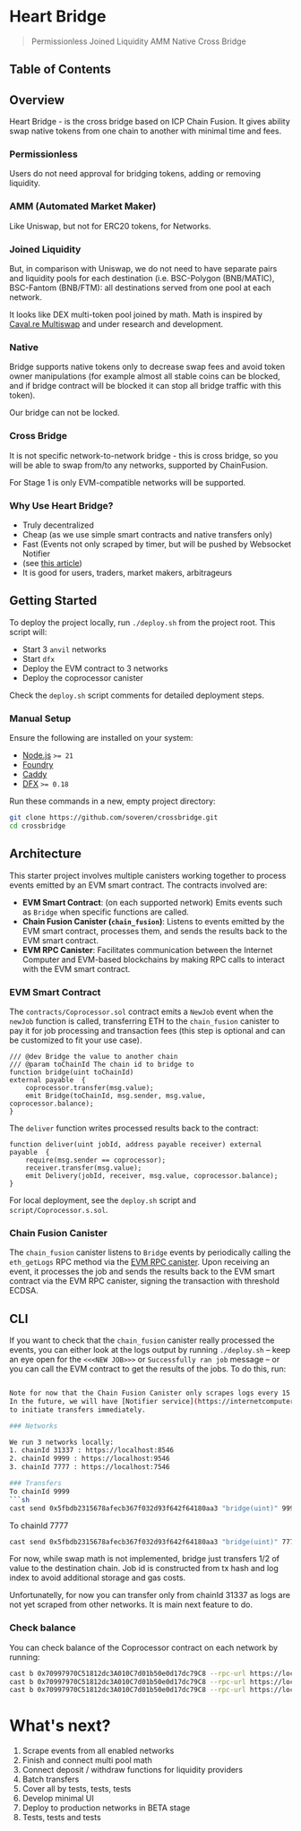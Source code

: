 # Heart Bridge 
> Permissionless Joined Liquidity AMM Native Cross Bridge

## Table of Contents


## Overview

Heart Bridge - is the cross bridge based on ICP Chain Fusion. 
It gives ability swap native tokens from one chain to another with minimal time and fees.

### Permissionless 
Users do not need approval for bridging tokens, adding or removing liquidity.

### AMM (Automated Market Maker)
Like Uniswap, but not for ERC20 tokens, for Networks.

### Joined Liquidity
But, in comparison with Uniswap, we do not need to have separate pairs and liquidity pools 
for each destination (i.e. BSC-Polygon (BNB/MATIC), BSC-Fantom (BNB/FTM): 
all destinations served from one pool at each network. 

It looks like DEX multi-token pool joined by math.
Math is inspired by [Caval.re Multiswap](https://caval.re/) and under research and development.

### Native
Bridge supports native tokens only to decrease swap fees and avoid token owner manipulations 
(for example almost all stable coins can be blocked, 
and if bridge contract will be blocked it can stop all bridge  traffic with this token). 

Our bridge can not be locked.

### Cross Bridge
It is not specific network-to-network bridge - this is cross bridge, 
so you will be able to swap from/to any networks, supported by ChainFusion.

For Stage 1 is only EVM-compatible networks will be supported. 

### Why Use Heart Bridge?
- Truly decentralized 
- Cheap (as we use simple smart contracts and native transfers only)
- Fast (Events not only scraped by timer, but will be pushed by Websocket Notifier 
- (see [this article](https://internetcomputer.org/blog/features/websockets-poc))
- It is good for users, traders, market makers, arbitrageurs


## Getting Started

To deploy the project locally, run `./deploy.sh` from the project root. This script will:

-   Start 3 `anvil` networks
-   Start `dfx`
-   Deploy the EVM contract to 3 networks
-   Deploy the coprocessor canister

Check the `deploy.sh` script comments for detailed deployment steps.

### Manual Setup

Ensure the following are installed on your system:

-   [Node.js](https://nodejs.org/en/) `>= 21`
-   [Foundry](https://github.com/foundry-rs/foundry)
-   [Caddy](https://caddyserver.com/docs/install#install)
-   [DFX](https://internetcomputer.org/docs/current/developer-docs/build/install-upgrade-remove) `>= 0.18`

Run these commands in a new, empty project directory:

```sh
git clone https://github.com/soveren/crossbridge.git
cd crossbridge
```

## Architecture

This starter project involves multiple canisters working together to process events emitted by an EVM smart contract. The contracts involved are:

-   **EVM Smart Contract**: (on each supported network) Emits events such as `Bridge` when specific functions are called. 
-   **Chain Fusion Canister (`chain_fusion`)**: Listens to events emitted by the EVM smart contract, processes them, and sends the results back to the EVM smart contract.
-   **EVM RPC Canister**: Facilitates communication between the Internet Computer and EVM-based blockchains by making RPC calls to interact with the EVM smart contract.

### EVM Smart Contract

The `contracts/Coprocessor.sol` contract emits a `NewJob` event when the `newJob` function is called, transferring ETH to the `chain_fusion` canister to pay it for job processing and transaction fees (this step is optional and can be customized to fit your use case).

```solidity
/// @dev Bridge the value to another chain
/// @param toChainId The chain id to bridge to
function bridge(uint toChainId)
external payable  {
    coprocessor.transfer(msg.value);
    emit Bridge(toChainId, msg.sender, msg.value, coprocessor.balance);
}
```

The `deliver` function writes processed results back to the contract:

```solidity
function deliver(uint jobId, address payable receiver) external payable  {
    require(msg.sender == coprocessor);
    receiver.transfer(msg.value);
    emit Delivery(jobId, receiver, msg.value, coprocessor.balance);
}
```

For local deployment, see the `deploy.sh` script and `script/Coprocessor.s.sol`.

### Chain Fusion Canister

The `chain_fusion` canister listens to `Bridge` events by periodically calling the `eth_getLogs` RPC method via the [EVM RPC canister](https://github.com/internet-computer-protocol/evm-rpc-canister). Upon receiving an event, it processes the job and sends the results back to the EVM smart contract via the EVM RPC canister, signing the transaction with threshold ECDSA.



## CLI

If you want to check that the `chain_fusion` canister really processed the events, you can either look at the logs output by running `./deploy.sh` – 
keep an eye open for the `<<<NEW JOB>>>` or `Successfully ran job` message – or you can call the EVM contract to get the results of the jobs. To do this, run:

```sh

Note for now that the Chain Fusion Canister only scrapes logs every 15 seconds, so you may need to wait a minute before seeing the new bridge job processed.
In the future, we will have [Notifier service](https://internetcomputer.org/blog/features/websockets-poc) 
to initiate transfers immediately.   

### Networks

We run 3 networks locally:
1. chainId 31337 : https://localhost:8546
2. chainId 9999 : https://localhost:9546
3. chainId 7777 : https://localhost:7546

### Transfers
To chainId 9999
```sh
cast send 0x5fbdb2315678afecb367f032d93f642f64180aa3 "bridge(uint)" 9999 --value 9ether --private-key=0x59c6995e998f97a5a0044966f0945389dc9e86dae88c7a8412f4603b6b78690d
```

To chainId 7777
```sh
cast send 0x5fbdb2315678afecb367f032d93f642f64180aa3 "bridge(uint)" 7777  --value 7ether --private-key=0x59c6995e998f97a5a0044966f0945389dc9e86dae88c7a8412f4603b6b78690d
```

For now, while swap math is not implemented, bridge just transfers 1/2 of value to the destination chain.
Job id is constructed from tx hash and log index to avoid additional storage and gas costs.

Unfortunatelly, for now you can transfer only from chainId 31337 as logs are not yet scraped from other networks. It is main next feature to do. 

### Check balance
You can check balance of the Coprocessor contract on each network by running:
```sh
cast b 0x70997970C51812dc3A010C7d01b50e0d17dc79C8 --rpc-url https://localhost:8546
cast b 0x70997970C51812dc3A010C7d01b50e0d17dc79C8 --rpc-url https://localhost:9546
cast b 0x70997970C51812dc3A010C7d01b50e0d17dc79C8 --rpc-url https://localhost:7546
```

# What's next?
1. Scrape events from all enabled networks
2. Finish and connect multi pool math
3. Connect deposit / withdraw functions for liquidity providers
4. Batch transfers
5. Cover all by tests, tests, tests
6. Develop minimal UI
7. Deploy to production networks in BETA stage
8. Tests, tests and tests

